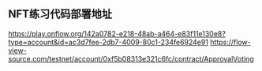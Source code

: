 ## NFT练习代码部署地址
https://play.onflow.org/142a0782-e218-48ab-a464-e83f11e130e8?type=account&id=ac3d7fee-2db7-4009-80c1-234fe6924e91
https://flow-view-source.com/testnet/account/0xf5b08313e321c6fc/contract/ApprovalVoting